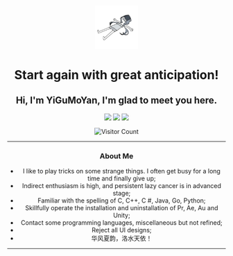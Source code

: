<p align="center"><img src="Head.png" width=20% height=20%/></p>

<h1 align="center">Start again with great anticipation!</h1>
<h2 align="center">Hi, I'm YiGuMoYan, I'm glad to meet you here.</h2>

<p align="center">
<a href="https://github.com/YiGuMoYan"><img src="https://img.shields.io/static/v1?label=YiGuMoYan&message=GitHub&color=black"/></a> <span />
<a href="http://www.yigumoyan.top"><img src="https://img.shields.io/static/v1?label=YiGuMoYan&message=Blog&color=blue"/></a> <span />
<a href="https://space.bilibili.com/442384066"><img src="https://img.shields.io/static/v1?label=YiGuMoYan&message=BiliBili&color=pink"/></a> <span />
</p align="center">
  
<p align="center"><img src="https://profile-counter.glitch.me/all-smile/count.svg" alt="Visitor Count"></p>
<hr>
<h3 align="center">About Me</h3>
<ul align="center">
<li>I like to play tricks on some strange things. I often get busy for a long time and finally give up;</li>
<li>Indirect enthusiasm is high, and persistent lazy cancer is in advanced stage;</li>
<li>Familiar with the spelling of C, C++, C #, Java, Go, Python;</li>
<li>Skillfully operate the installation and uninstallation of Pr, Ae, Au and Unity;</li>
<li>Contact some programming languages, miscellaneous but not refined;</li>
<li>Reject all UI designs;</li>
<li>华风夏韵，洛水天依！</li>
</ul>
<hr>
<p align="center"><img src="https://github-readme-stats.vercel.app/api/top-langs/?username=YiGuMoYan&amp;theme=dark&amp;layout=compact" alt=""></p>
